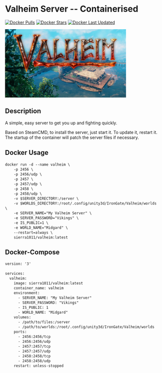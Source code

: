 # Valheim Server -- Containerised
[![Docker Pulls](https://img.shields.io/badge/dynamic/json?color=red&label=pulls&query=pull_count&url=https%3A%2F%2Fhub.docker.com%2Fv2%2Frepositories%2Fsierra1011%2Fvalheim%2F?style=flat-square&color=E68523&logo=docker&logoColor=white)](https://hub.docker.com/r/sierra1011/valheim)
[![Docker Stars](https://img.shields.io/badge/dynamic/json?color=red&label=stars&query=star_count&url=https%3A%2F%2Fhub.docker.com%2Fv2%2Frepositories%2Fsierra1011%2Fvalheim%2F?style=flat-square&color=E68523&logo=docker&logoColor=white)](https://hub.docker.com/r/sierra1011/valheim)
[![Docker Last Updated](https://img.shields.io/badge/dynamic/json?color=red&label=Last%20Update&query=last_updated&url=https%3A%2F%2Fhub.docker.com%2Fv2%2Frepositories%2Fsierra1011%2Fvalheim%2F?style=flat-square&color=E68523&logo=docker&logoColor=white)](https://hub.docker.com/r/sierra1011/valheim)

![Cover](https://raw.githubusercontent.com/sierra1011/valheim/main/valheim.png)


## Description
A simple, easy server to get you up and fighting quickly.

Based on SteamCMD, to install the server, just start it. To update it, restart it.
The startup of the container will patch the server files if necessary.



## Docker Usage

```shell
docker run -d --name valheim \
    -p 2456 \
    -p 2456/udp \
    -p 2457 \
    -p 2457/udp \
    -p 2458 \
    -p 2458/udp \
    -v $SERVER_DIRECTORY:/server \
    -v $WORLDS_DIRECTORY:/root/.config/unity3d/IronGate/Valheim/worlds \
    -e SERVER_NAME="My Valheim Server" \
    -e SERVER_PASSWORD="Vikings" \
    -e IS_PUBLIC=1 \
    -e WORLD_NAME="Midgard" \
    --restart=always \
    sierra1011/valheim:latest
```


## Docker-Compose

```shell
version: '3'

services:
  valheim:
    image: sierra1011/valheim:latest
    container_name: valheim
    environment:
      - SERVER_NAME: "My Valheim Server"
      - SERVER_PASSWORD: "Vikings"
      - IS_PUBLIC: 1
      - WORLD_NAME: "Midgard"
    volumes:
      - /path/to/files:/server
      - /path/to/worlds:/root/.config/unity3d/IronGate/Valheim/worlds
    ports:
      - 2456:2456/tcp
      - 2456:2456/udp
      - 2457:2457/tcp
      - 2457:2457/udp
      - 2458:2458/tcp
      - 2458:2458/udp
    restart: unless-stopped
```
